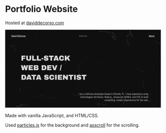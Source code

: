 # Portfolio Website
Hosted at [daviddecorso.com](https://www.daviddecorso.com/)

![Website homepage](https://github.com/daviddecorso/portfolio-site-2021/blob/main/homepage_screenshot.PNG)

Made with vanilla JavaScript, and HTML/CSS.

Used [particles.js](https://github.com/VincentGarreau/particles.js/) for the background and [asscroll](https://github.com/ashthornton/asscroll) for the scrolling.
